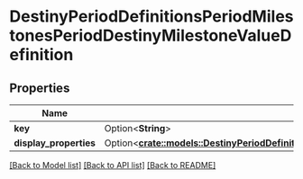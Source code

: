 # DestinyPeriodDefinitionsPeriodMilestonesPeriodDestinyMilestoneValueDefinition

## Properties

Name | Type | Description | Notes
------------ | ------------- | ------------- | -------------
**key** | Option<**String**> |  | [optional]
**display_properties** | Option<[**crate::models::DestinyPeriodDefinitionsPeriodCommonPeriodDestinyDisplayPropertiesDefinition**](Destiny.Definitions.Common.DestinyDisplayPropertiesDefinition.md)> |  | [optional]

[[Back to Model list]](../README.md#documentation-for-models) [[Back to API list]](../README.md#documentation-for-api-endpoints) [[Back to README]](../README.md)


